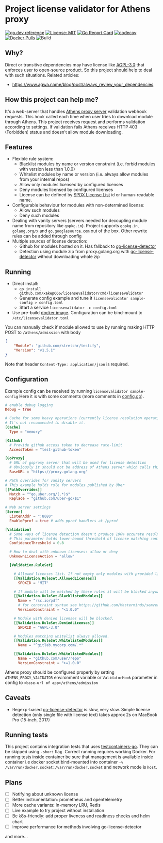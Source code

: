 # Project license validator for Athens proxy
[![go.dev reference](https://img.shields.io/badge/go.dev-reference-007d9c?logo=go&logoColor=white&style=flat-square)](https://pkg.go.dev/github.com/xakep666/licensevalidator)
[![License: MIT](https://img.shields.io/badge/License-MIT-yellow.svg)](https://opensource.org/licenses/MIT)
[![Go Report Card](https://goreportcard.com/badge/github.com/xakep666/licensevalidator)](https://goreportcard.com/report/github.com/xakep666/licensevalidator)
[![codecov](https://codecov.io/gh/xakep666/licensevalidator/branch/master/graph/badge.svg)](https://codecov.io/gh/xakep666/licensevalidator)
[![Docker Pulls](https://img.shields.io/docker/pulls/xakep666/licensevalidator.svg)](https://img.shields.io/docker/pulls/xakep666/licensevalidator.svg)
![Build](https://github.com/xakep666/licensevalidator/workflows/Go/badge.svg)

## Why?
Direct or transitive dependencies may have license like [AGPL-3.0](https://spdx.org/licenses/AGPL-3.0.html) that enforces user to open-source product.
So this project should help to deal with such situations.
Related articles:
* https://www.agwa.name/blog/post/always_review_your_dependencies

## How this project can help me?
It's a web-server that handles [Athens proxy server](https://gomods.io/) validation webhook requests.
This hook called each time when user tries to download module through Athens. This project receives request and performs validation according to settings. If validation fails Athens receives HTTP 403 (Forbidden) status and doesn't allow module downloading.

## Features
* Flexible rule system:
    * Blacklist modules by name or version constraint (i.e. forbid modules with version less than 1.0.0)
    * Whitelist modules by name or version (i.e. always allow modules from your internal repos)
    * Allow only modules licensed by configured licenses
    * Deny modules licensed by configured licenses
    * License can be defined by [SPDX License List](https://spdx.org/licenses/) id or human-readable name.
* Configurable behaviour for modules with non-determined license:
    * Allow such modules
    * Deny such modules
* Dealing with vanity servers (servers needed for decoupling module name from repository like `gopkg.in`). Project supports `gopkg.in`, `golang.org/x` and `go.googlesource.com` out of the box. Other rewrite rules can be added through config
* Multiple sources of license detection:
    * Github for modules hosted on it. Has fallback to [go-license-detector](godoc.org/gopkg.in/src-d/go-license-detector.v3)
    * Detection using module zip from proxy.golang.org with [go-license-detector](godoc.org/gopkg.in/src-d/go-license-detector.v3) without downloading whole zip

## Running
* Direct install:
    * `go install github.com/xakep666/licensevalidator/cmd/licensevalidator`
    * Generate config example and tune it `licensevalidator sample-config > config.toml`
    * Start a service `licensevalidator -c config.toml`
* Use pre-build [docker image](https://hub.docker.com/repository/docker/xakep666/licensevalidator/general).
 Configuration can be bind-mount to `/etc/licensevalidator.toml`

You can manually check if module allowed to use by running making HTTP POST to `/athens/admission` with body
```json
{
    "Module": "github.com/stretchr/testify",
    "Version": "v1.5.1"
}
```
Note that header `Content-Type: application/json` is required.

## Configuration
Example config can be received by running `licensevalidator sample-config`
Here it is with some comments (more comments in [config.go](./cmd/licensevalidator/app/config.go)).
```toml
# enable debug logging
Debug = true

# Cache for some heavy operations (currently license resolution operation).
# It's not recommended to disable it.
[Cache]
  Type = "memory"

[Github]
  # Provide github access token to decrease rate-limit
  AccessToken = "test-github-token"

[GoProxy]
  # URL of goproxy server that will be used for license detection
  # Obviously it should not be address of Athens server which calls this app.
  BaseURL = "https://proxy.golang.org"

# Path overrides for vanity servers
# This example holds rule for modules published by Uber
[[PathOverrides]]
  Match = "^go.uber.org/(.*)$"
  Replace = "github.com/uber-go/$1"

# Web server settings
[Server]
  ListenAddr = ":8080"
  EnablePprof = true # adds pprof handlers at /pprof

[Validation]
  # Some ways of license detection doesn't produce 100% accurate result.
  # This parameter holds lower-bound threshold of license matching confidence.
  ConfidenceThreshold = 0.8

  # How to deal with unknown licenses: allow or deny
  UnknownLicenseAction = "allow"

  [Validation.RuleSet]

    # Allowed licenses list. If not empty only modules with provided licenses can be used.
    [[Validation.RuleSet.AllowedLicenses]]
      SPDXID = "MIT"

    # If module will be matched by these rules it will be blocked anyway.
    [[Validation.RuleSet.BlacklistedModules]]
      Name = "rsc.io/pdf"
      # for constraint syntax see https://github.com/Masterminds/semver/#checking-version-constraints
      VersionConstraint = "<1.0.0"

    # Module with denied licenses will be blocked.
    [[Validation.RuleSet.DeniedLicenses]]
      SPDXID = "AGPL-3.0"

    # Modules matching whitelist always allowed.
    [[Validation.RuleSet.WhitelistedModules]]
      Name = "^gitlab.mycorp.com/.*"

    [[Validation.RuleSet.WhitelistedModules]]
      Name = "github.com/user/repo"
      VersionConstraint = ">=1.0.0"
```

Athens proxy should be configured properly by setting `ATHENS_PROXY_VALIDATOR` environment variable or `ValidatorHook` parameter in config to `<base-url of app>/athens/admission`

## Caveats
* Regexp-based [go-license-detector](godoc.org/gopkg.in/src-d/go-license-detector.v3) is slow, very slow. Simple license detection (only single file with license text) takes approx 2s on MacBook Pro (15-inch, 2017)

## Running tests
This project contains integration tests that uses [testcontainers-go](https://github.com/testcontainers/testcontainers-go).
They can be skipped using `-short` flag. Correct running requires working Docker.
For running tests inside container be sure that management is available inside container
i.e docker socket bind-mounted into container `-v /var/run/docker.socket:/var/run/docker.socket` and network mode is `host`.

## Plans
- [ ] Notifying about unknown license
- [ ] Better instrumentation: prometheus and opentelemetry
- [ ] More cache variants: In-memory LRU, Redis
- [ ] Live example to try project without installation
- [ ] Be k8s-friendly: add proper liveness and readiness checks and helm chart
- [ ] Improve performance for methods involving go-license-detector

and more...
